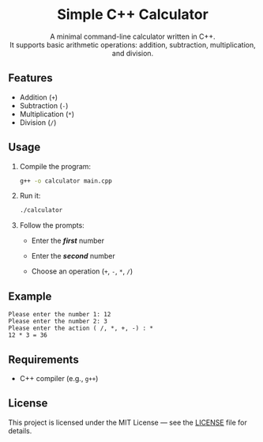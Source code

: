 <div align="center">
 
  <h1>Simple C++ Calculator</h1>


A minimal command-line calculator written in C++.  
It supports basic arithmetic operations: addition, subtraction, multiplication, and division.

</div>

## Features

- Addition (`+`)
- Subtraction (`-`)
- Multiplication (`*`)
- Division (`/`)

## Usage

1. Compile the program:

   ```bash
   g++ -o calculator main.cpp
2. Run it:

   ```bash
   ./calculator
3. Follow the prompts:

    - Enter the ***first*** number
      
    - Enter the ***second*** number
  
    - Choose an operation (`+`, `-`, `*`, `/`)

## Example

  ```
  Please enter the number 1: 12
  Please enter the number 2: 3
  Please enter the action ( /, *, +, -) : *
  12 * 3 = 36
  ```
## Requirements

- C++ compiler (e.g., `g++`)

## License

This project is licensed under the MIT License — see the [LICENSE](./LICENSE) file for details.

